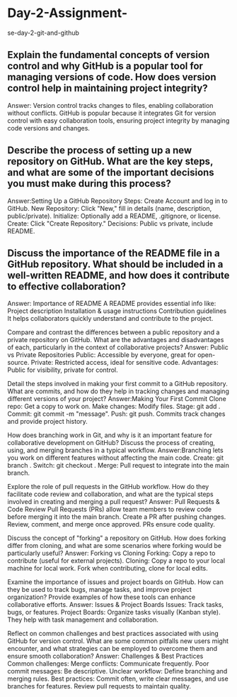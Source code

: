 # Day-2-Assignment-
  se-day-2-git-and-github

## Explain the fundamental concepts of version control and why GitHub is a popular tool for managing versions of code. How does version control help in maintaining project integrity?
Answer: Version control tracks changes to files, enabling collaboration without conflicts. GitHub is popular because it integrates Git for version control with easy collaboration tools, ensuring project integrity by managing code versions and changes.

## Describe the process of setting up a new repository on GitHub. What are the key steps, and what are some of the important decisions you must make during this process?
Answer:Setting Up a GitHub Repository
Steps:
Create Account and log in to GitHub.
New Repository: Click "New," fill in details (name, description, public/private).
Initialize: Optionally add a README, .gitignore, or license.
Create: Click "Create Repository."
Decisions: Public vs private, include README.

## Discuss the importance of the README file in a GitHub repository. What should be included in a well-written README, and how does it contribute to effective collaboration?
Answer: Importance of README
A README provides essential info like:
Project description
Installation & usage instructions
Contribution guidelines
It helps collaborators quickly understand and contribute to the project.

Compare and contrast the differences between a public repository and a private repository on GitHub. What are the advantages and disadvantages of each, particularly in the context of collaborative projects?
Answer: Public vs Private Repositories
Public: Accessible by everyone, great for open-source.
Private: Restricted access, ideal for sensitive code.
Advantages: Public for visibility, private for control.

Detail the steps involved in making your first commit to a GitHub repository. What are commits, and how do they help in tracking changes and managing different versions of your project?
Answer:Making Your First Commit
Clone repo: Get a copy to work on.
Make changes: Modify files.
Stage: git add <file>.
Commit: git commit -m "message".
Push: git push.
Commits track changes and provide project history.


How does branching work in Git, and why is it an important feature for collaborative development on GitHub? Discuss the process of creating, using, and merging branches in a typical workflow.
Answer:Branching lets you work on different features without affecting the main code.
Create: git branch <branch-name>.
Switch: git checkout <branch-name>.
Merge: Pull request to integrate into the main branch.

Explore the role of pull requests in the GitHub workflow. How do they facilitate code review and collaboration, and what are the typical steps involved in creating and merging a pull request?
Answer: Pull Requests & Code Review
Pull Requests (PRs) allow team members to review code before merging it into the main branch.
Create a PR after pushing changes.
Review, comment, and merge once approved.
PRs ensure code quality.

Discuss the concept of "forking" a repository on GitHub. How does forking differ from cloning, and what are some scenarios where forking would be particularly useful?
Answer: Forking vs Cloning
Forking: Copy a repo to contribute (useful for external projects).
Cloning: Copy a repo to your local machine for local work.
Fork when contributing, clone for local edits.

Examine the importance of issues and project boards on GitHub. How can they be used to track bugs, manage tasks, and improve project organization? Provide examples of how these tools can enhance collaborative efforts.
Answer: Issues & Project Boards
Issues: Track tasks, bugs, or features.
Project Boards: Organize tasks visually (Kanban style).
They help with task management and collaboration.

Reflect on common challenges and best practices associated with using GitHub for version control. What are some common pitfalls new users might encounter, and what strategies can be employed to overcome them and ensure smooth collaboration?
Answer: Challenges & Best Practices
Common challenges:
Merge conflicts: Communicate frequently.
Poor commit messages: Be descriptive.
Unclear workflow: Define branching and merging rules.
Best practices:
Commit often, write clear messages, and use branches for features.
Review pull requests to maintain quality.


